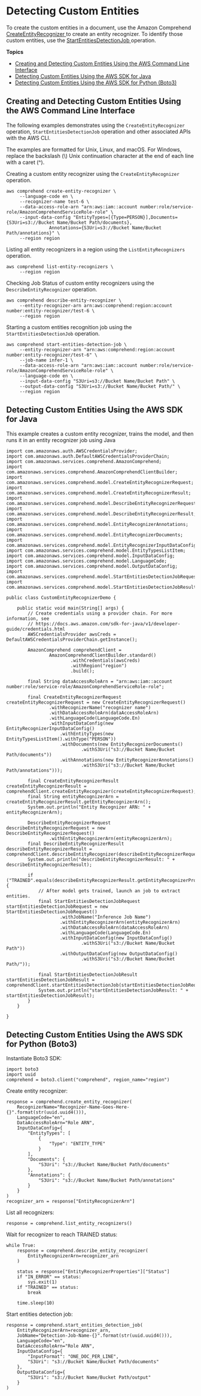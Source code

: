 # Detecting Custom Entities<a name="get-started-cer"></a>

To create the custom entities in a document, use the Amazon Comprehend [ CreateEntityRecognizer ](API_CreateEntityRecognizer.md) to create an entity recognizer\. To identify those custom entities, use the [ StartEntitiesDetectionJob ](API_StartEntitiesDetectionJob.md) operation\. 

**Topics**
+ [Creating and Detecting Custom Entities Using the AWS Command Line Interface](#get-started-api-cer-cli)
+ [Detecting Custom Entities Using the AWS SDK for Java](#get-started-api-cer-java)
+ [Detecting Custom Entities Using the AWS SDK for Python \(Boto3\)](#cer-python)

## Creating and Detecting Custom Entities Using the AWS Command Line Interface<a name="get-started-api-cer-cli"></a>

The following examples demonstrates using the `CreateEntityRecognizer` operation, `StartEntitiesDetectionJob` operation and other associated APIs with the AWS CLI\. 

The examples are formatted for Unix, Linux, and macOS\. For Windows, replace the backslash \(\\\) Unix continuation character at the end of each line with a caret \(^\)\.

Creating a custom entity recognizer using the `CreateEntityRecognizer` operation\.

```
aws comprehend create-entity-recognizer \
     --language-code en \
     --recognizer-name test-6 \
     --data-access-role-arn "arn:aws:iam::account number:role/service-role/AmazonComprehendServiceRole-role" \
     --input-data-config "EntityTypes=[{Type=PERSON}],Documents={S3Uri=s3://Bucket Name/Bucket Path/documents},
                Annotations={S3Uri=s3://Bucket Name/Bucket Path/annotations}" \
     --region region
```

Listing all entity recognizers in a region using the `ListEntityRecognizers` operation\.

```
aws comprehend list-entity-recognizers \
     --region region
```

Checking Job Status of custom entity recognizers using the `DescribeEntityRecognizer` operation\.

```
aws comprehend describe-entity-recognizer \
     --entity-recognizer-arn arn:aws:comprehend:region:account number:entity-recognizer/test-6 \
     --region region
```

Starting a custom entities recognition job using the `StartEntitiesDetectionJob` operation\.

```
aws comprehend start-entities-detection-job \
     --entity-recognizer-arn "arn:aws:comprehend:region:account number:entity-recognizer/test-6" \
     --job-name infer-1 \
     --data-access-role-arn "arn:aws:iam::account number:role/service-role/AmazonComprehendServiceRole-role" \
     --language-code en \
     --input-data-config "S3Uri=s3://Bucket Name/Bucket Path" \
     --output-data-config "S3Uri=s3://Bucket Name/Bucket Path/" \
     --region region
```

## Detecting Custom Entities Using the AWS SDK for Java<a name="get-started-api-cer-java"></a>

This example creates a custom entity recognizer, trains the model, and then runs it in an entity recognizer job using Java

```
import com.amazonaws.auth.AWSCredentialsProvider;
import com.amazonaws.auth.DefaultAWSCredentialsProviderChain;
import com.amazonaws.services.comprehend.AmazonComprehend;
import com.amazonaws.services.comprehend.AmazonComprehendClientBuilder;
import com.amazonaws.services.comprehend.model.CreateEntityRecognizerRequest;
import com.amazonaws.services.comprehend.model.CreateEntityRecognizerResult;
import com.amazonaws.services.comprehend.model.DescribeEntityRecognizerRequest;
import com.amazonaws.services.comprehend.model.DescribeEntityRecognizerResult;
import com.amazonaws.services.comprehend.model.EntityRecognizerAnnotations;
import com.amazonaws.services.comprehend.model.EntityRecognizerDocuments;
import com.amazonaws.services.comprehend.model.EntityRecognizerInputDataConfig;
import com.amazonaws.services.comprehend.model.EntityTypesListItem;
import com.amazonaws.services.comprehend.model.InputDataConfig;
import com.amazonaws.services.comprehend.model.LanguageCode;
import com.amazonaws.services.comprehend.model.OutputDataConfig;
import com.amazonaws.services.comprehend.model.StartEntitiesDetectionJobRequest;
import com.amazonaws.services.comprehend.model.StartEntitiesDetectionJobResult;

public class CustomEntityRecognizerDemo {

    public static void main(String[] args) {
        // Create credentials using a provider chain. For more information, see
        // https://docs.aws.amazon.com/sdk-for-java/v1/developer-guide/credentials.html
        AWSCredentialsProvider awsCreds = DefaultAWSCredentialsProviderChain.getInstance();

        AmazonComprehend comprehendClient =
                AmazonComprehendClientBuilder.standard()
                        .withCredentials(awsCreds)
                        .withRegion("region")
                        .build();

        final String dataAccessRoleArn = "arn:aws:iam::account number:role/service-role/AmazonComprehendServiceRole-role";

        final CreateEntityRecognizerRequest createEntityRecognizerRequest = new CreateEntityRecognizerRequest()
                .withRecognizerName("recognizer name")
                .withDataAccessRoleArn(dataAccessRoleArn)
                .withLanguageCode(LanguageCode.En)
                .withInputDataConfig(new EntityRecognizerInputDataConfig()
                    .withEntityTypes(new EntityTypesListItem().withType("PERSON"))
                    .withDocuments(new EntityRecognizerDocuments()
                            .withS3Uri("s3://Bucket Name/Bucket Path/documents"))
                    .withAnnotations(new EntityRecognizerAnnotations()
                            .withS3Uri("s3://Bucket Name/Bucket Path/annotations")));

        final CreateEntityRecognizerResult createEntityRecognizerResult = comprehendClient.createEntityRecognizer(createEntityRecognizerRequest);
        final String entityRecognizerArn = createEntityRecognizerResult.getEntityRecognizerArn();
        System.out.println("Entity Recognizer ARN: " + entityRecognizerArn);

        DescribeEntityRecognizerRequest describeEntityRecognizerRequest = new DescribeEntityRecognizerRequest()
                .withEntityRecognizerArn(entityRecognizerArn);
        final DescribeEntityRecognizerResult describeEntityRecognizerResult = comprehendClient.describeEntityRecognizer(describeEntityRecognizerRequest);
        System.out.println("describeEntityRecognizerResult: " + describeEntityRecognizerResult);

        if ("TRAINED".equals(describeEntityRecognizerResult.getEntityRecognizerProperties().getStatus())) {
            // After model gets trained, launch an job to extract entities.
            final StartEntitiesDetectionJobRequest startEntitiesDetectionJobRequest = new StartEntitiesDetectionJobRequest()
                    .withJobName("Inference Job Name")
                    .withEntityRecognizerArn(entityRecognizerArn)
                    .withDataAccessRoleArn(dataAccessRoleArn)
                    .withLanguageCode(LanguageCode.En)
                    .withInputDataConfig(new InputDataConfig()
                            .withS3Uri("s3://Bucket Name/Bucket Path"))
                    .withOutputDataConfig(new OutputDataConfig()
                            .withS3Uri("s3://Bucket Name/Bucket Path/"));

            final StartEntitiesDetectionJobResult startEntitiesDetectionJobResult = comprehendClient.startEntitiesDetectionJob(startEntitiesDetectionJobRequest);
            System.out.println("startEntitiesDetectionJobResult: " + startEntitiesDetectionJobResult);
        }
    }

}
```

## Detecting Custom Entities Using the AWS SDK for Python \(Boto3\)<a name="cer-python"></a>

Instantiate Boto3 SDK: 

```
import boto3
import uuid
comprehend = boto3.client("comprehend", region_name="region")
```

Create entity recognizer: 

```
response = comprehend.create_entity_recognizer(
    RecognizerName="Recognizer-Name-Goes-Here-{}".format(str(uuid.uuid4())),
    LanguageCode="en",
    DataAccessRoleArn="Role ARN",
    InputDataConfig={
        "EntityTypes": [
            {
                "Type": "ENTITY_TYPE"
            }
        ],
        "Documents": {
            "S3Uri": "s3://Bucket Name/Bucket Path/documents"
        },
        "Annotations": {
            "S3Uri": "s3://Bucket Name/Bucket Path/annotations"
        }
    }
)
recognizer_arn = response["EntityRecognizerArn"]
```

List all recognizers: 

```
response = comprehend.list_entity_recognizers()
```

Wait for recognizer to reach TRAINED status: 

```
while True:
    response = comprehend.describe_entity_recognizer(
        EntityRecognizerArn=recognizer_arn
    )

    status = response["EntityRecognizerProperties"]["Status"]
    if "IN_ERROR" == status:
        sys.exit(1)
    if "TRAINED" == status:
        break

    time.sleep(10)
```

Start entities detection job: 

```
response = comprehend.start_entities_detection_job(
    EntityRecognizerArn=recognizer_arn,
    JobName="Detection-Job-Name-{}".format(str(uuid.uuid4())),
    LanguageCode="en",
    DataAccessRoleArn="Role ARN",
    InputDataConfig={
        "InputFormat": "ONE_DOC_PER_LINE",
        "S3Uri": "s3://Bucket Name/Bucket Path/documents"
    },
    OutputDataConfig={
        "S3Uri": "s3://Bucket Name/Bucket Path/output"
    }
)
```
